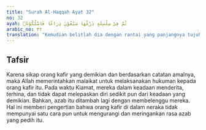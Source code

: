 ```yaml
---
title: "Surah Al-Haqqah Ayat 32"
no: 32
ayah: ثُمَّ فِيْ سِلْسِلَةٍ ذَرْعُهَا سَبْعُوْنَ ذِرَاعًا فَاسْلُكُوْهُۗ
arabic_no: ٣٢
translation: "Kemudian belitlah dia dengan rantai yang panjangnya tujuh puluh hasta. "
---
```


## Tafsir

Karena sikap orang kafir yang demikian dan berdasarkan catatan amalnya, maka Allah memerintahkan malaikat untuk melaksanakan hukuman kepada orang kafir itu. Pada waktu Kiamat, mereka dalam keadaan menderita, terhina, dan tidak dapat melepaskan diri sedikit pun dari keadaan yang demikian. Bahkan, azab itu ditambah lagi dengan membelenggu mereka. Hal ini memberi pengertian bahwa orang kafir di dalam neraka tidak mempunyai satu cara pun untuk mengurangi dan meringankan rasa azab yang pedih itu.
